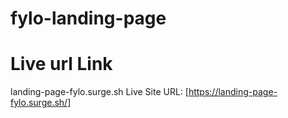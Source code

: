 # fylo-landing-page

# Live url Link

landing-page-fylo.surge.sh
Live Site URL: [https://landing-page-fylo.surge.sh/]
